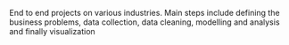 End to end projects on various industries. Main steps include defining the business problems, data collection, data cleaning, modelling and analysis and finally visualization
